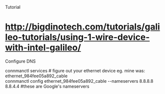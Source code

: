 Tutorial

# http://bigdinotech.com/tutorials/galileo-tutorials/using-1-wire-device-with-intel-galileo/

Configure DNS

connmanctl services  # figure out your ethernet device eg. mine was: ethernet_984fee05a892_cable  
connmanctl config ethernet_984fee05a892_cable --nameservers 8.8.8.8 8.8.4.4 #these are Google's nameservers 
